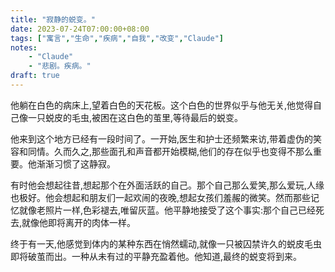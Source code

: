 ```yaml
---
title: "寂静的蜕变。"
date: 2023-07-24T07:00:00+08:00
tags: ["寓言","生命","疾病","自我","改变","Claude"]
notes:
    - "Claude"
    - "悲剧。疾病。"
draft: true
---
```


他躺在白色的病床上,望着白色的天花板。这个白色的世界似乎与他无关,他觉得自己像一只蜕皮的毛虫,被困在这白色的茧里,等待最后的蜕变。

他来到这个地方已经有一段时间了。一开始,医生和护士还频繁来访,带着虚伪的笑容和同情。久而久之,那些面孔和声音都开始模糊,他们的存在似乎也变得不那么重要。他渐渐习惯了这静寂。

有时他会想起往昔,想起那个在外面活跃的自己。那个自己那么爱笑,那么爱玩,人缘也极好。他会想起和朋友们一起欢闹的夜晚,想起女孩们羞赧的微笑。然而那些记忆就像老照片一样,色彩褪去,唯留灰蓝。他平静地接受了这个事实:那个自己已经死去,就像他即将离开的肉体一样。

终于有一天,他感觉到体内的某种东西在悄然蠕动,就像一只被囚禁许久的蜕皮毛虫即将破茧而出。一种从未有过的平静充盈着他。他知道,最终的蜕变将到来。